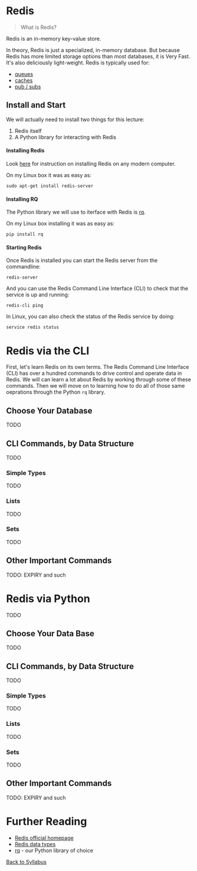 # Redis

>  What is Redis?

Redis is an in-memory key-value store.

In theory, Redis is just a specialized, in-memory database. But because Redis has more limited storage options than most databases, it is Very Fast. It's also deliciously light-weight. Redis is typically used for:

* [queues](https://en.wikipedia.org/wiki/Queueing_theory)
* [caches](https://en.wikipedia.org/wiki/Cache_(computing))
* [pub / subs](https://en.wikipedia.org/wiki/Publish%E2%80%93subscribe_pattern)

## Install and Start

We will actually need to install two things for this lecture:

1. Redis itself
2. A Python library for interacting with Redis

#### Installing Redis

Look [here](https://redis.io/topics/quickstart) for instruction on installing Redis on any modern computer.

On my Linux box it was as easy as:

    sudo apt-get install redis-server

#### Installing RQ

The Python library we will use to iterface with Redis is [rq](https://python-rq.org/).

On my Linux box installing it was as easy as:

    pip install rq

#### Starting Redis

Once Redis is installed you can start the Redis server from the commandline:

    redis-server

And you can use the Redis Command Line Interface (CLI) to check that the service is up and running:

    redis-cli ping

In Linux, you can also check the status of the Redis service by doing:

    service redis status


# Redis via the CLI

First, let's learn Redis on its own terms. The Redis Command Line Interface (CLI) has over a hundred commands to drive control and operate data in Redis. We will can learn a lot about Redis by working through some of these commands. Then we will move on to learning how to do all of those same oeprations through the Python `rq` library.

## Choose Your Database

TODO

## CLI Commands, by Data Structure

TODO

### Simple Types

TODO

### Lists

TODO

### Sets

TODO

## Other Important Commands

TODO: EXPIRY and such


# Redis via Python

TODO

## Choose Your Data Base

TODO

## CLI Commands, by Data Structure

TODO

### Simple Types

TODO

### Lists

TODO

### Sets

TODO

## Other Important Commands

TODO: EXPIRY and such


# Further Reading

 * [Redis official homepage](https://redis.io/)
 * [Redis data types](https://redis.io/topics/data-types-intro)
 * [rq](https://python-rq.org/) - our Python library of choice
 
[Back to Syllabus](../../README.md)
